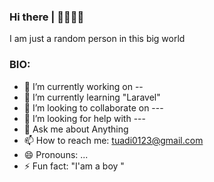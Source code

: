 ### Hi there | 👋👋👋👋
I am just a random person in this big world

### BIO:
- 🔭 I’m currently working on --
- 🌱 I’m currently learning "Laravel"
- 👯 I’m looking to collaborate on ---
- 🤔 I’m looking for help with ---
- 💬 Ask me about Anything
- 📫 How to reach me: tuadi0123@gmail.com
- 😄 Pronouns: ...
- ⚡ Fun fact: "I'am a boy "
